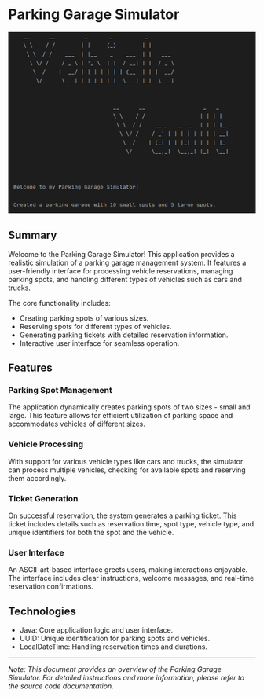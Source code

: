 # Parking Garage Simulator

![Parking Garage Simulator](src/main/resources/img/vehicleVault.png)

## Summary

Welcome to the Parking Garage Simulator! This application provides a realistic simulation of a parking garage management system. It features a user-friendly interface for processing vehicle reservations, managing parking spots, and handling different types of vehicles such as cars and trucks.

The core functionality includes:
- Creating parking spots of various sizes.
- Reserving spots for different types of vehicles.
- Generating parking tickets with detailed reservation information.
- Interactive user interface for seamless operation.

## Features

### Parking Spot Management
The application dynamically creates parking spots of two sizes - small and large. This feature allows for efficient utilization of parking space and accommodates vehicles of different sizes.

### Vehicle Processing
With support for various vehicle types like cars and trucks, the simulator can process multiple vehicles, checking for available spots and reserving them accordingly.

### Ticket Generation
On successful reservation, the system generates a parking ticket. This ticket includes details such as reservation time, spot type, vehicle type, and unique identifiers for both the spot and the vehicle.

### User Interface
An ASCII-art-based interface greets users, making interactions enjoyable. The interface includes clear instructions, welcome messages, and real-time reservation confirmations.

## Technologies
- Java: Core application logic and user interface.
- UUID: Unique identification for parking spots and vehicles.
- LocalDateTime: Handling reservation times and durations.

---

*Note: This document provides an overview of the Parking Garage Simulator. For detailed instructions and more information, please refer to the source code documentation.*

